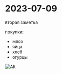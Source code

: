 # 2023-07-09

вторая заметка

покупки:

- мясо
- яйца
- хлеб
- огурцы



![Alt](https://bluebuffalo.com/globalassets/bff-articles/cat-articles/how-to-raise-a-nerdy-feline/17-900-0575_playthinkactivitiesforcats_header_2560x1192.jpg)
